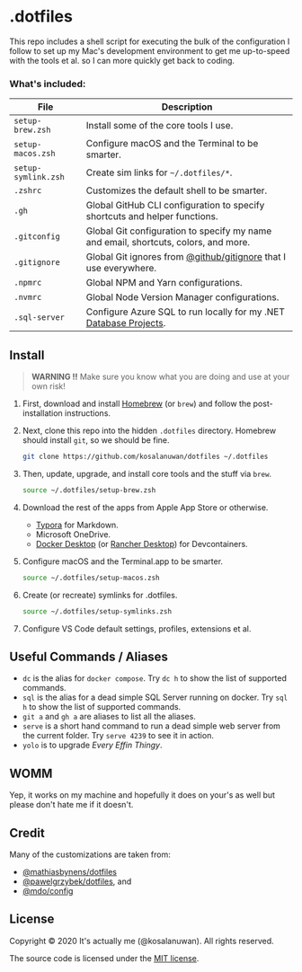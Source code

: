 # .dotfiles

This repo includes a shell script for executing the bulk of the configuration I follow to set up my Mac's development environment to get me up-to-speed with the tools et al. so I can more quickly get back to coding.



### What's included:

| File                | Description                                                  |
| ------------------- | ------------------------------------------------------------ |
| `setup-brew.zsh`    | Install some of the core tools I use.                        |
| `setup-macos.zsh`   | Configure macOS and the Terminal to be smarter.              |
| `setup-symlink.zsh` | Create sim links for `~/.dotfiles/*`.                        |
| `.zshrc`            | Customizes the default shell to be smarter.                  |
| `.gh`               | Global GitHub CLI configuration to specify shortcuts and helper functions. |
| `.gitconfig`        | Global Git configuration to specify my name and email, shortcuts, colors, and more. |
| `.gitignore`        | Global Git ignores from [@github/gitignore](https://github.com/github/gitignore) that I use everywhere. |
| `.npmrc`            | Global NPM and Yarn configurations.                          |
| `.nvmrc`            | Global Node Version Manager configurations.                  |
| `.sql-server`       | Configure Azure SQL to run locally for my .NET [Database Projects](https://www.youtube.com/watch?v=I6T9OA9YBGg). |



## Install

> **WARNING :bangbang:** Make sure you know what you are doing and use at your own risk!

1. First, download and install [Homebrew](https://github.com/Homebrew/brew/releases) (or `brew`) and follow the post-installation instructions.

2. Next, clone this repo into the hidden `.dotfiles` directory. Homebrew should install `git`, so we should be fine.

   ```bash
   git clone https://github.com/kosalanuwan/dotfiles ~/.dotfiles
   ```

3. Then, update, upgrade, and install core tools and the stuff via `brew`.

   ```bash
   source ~/.dotfiles/setup-brew.zsh
   ```

4. Download the rest of the apps from Apple App Store or otherwise.

   - [Typora](https://typora.io) for Markdown.
   - Microsoft OneDrive.
   - [Docker Desktop](https://www.docker.com/products/docker-desktop/) (or [Rancher Desktop](https://docs.rancherdesktop.io/getting-started/installation/#macos)) for Devcontainers.

5. Configure macOS and the Terminal.app to be smarter.

   ```bash
   source ~/.dotfiles/setup-macos.zsh
   ```

6. Create (or recreate) symlinks for .dotfiles.

   ```bash
   source ~/.dotfiles/setup-symlinks.zsh
   ```

7. Configure VS Code default settings, profiles, extensions et al.



## Useful Commands / Aliases

- `dc` is the alias for `docker compose`. Try `dc h` to show the list of supported commands.
- `sql` is the alias for a dead simple SQL Server running on docker. Try `sql h` to show the list of supported commands.
- `git a` and `gh a` are aliases to list all the aliases.
- `serve` is a short hand command to run a dead simple web server from the current folder. Try `serve 4239` to see it in action.
- `yolo` is to upgrade *Every Effin Thingy*.



## WOMM

Yep, it works on my machine and hopefully it does on your's as well but please don't hate me if it doesn't.



## Credit

Many of the customizations are taken from:

- [@mathiasbynens/dotfiles](https://github.com/mathiasbynens/dotfiles)
- [@pawelgrzybek/dotfiles](https://github.com/pawelgrzybek/dotfiles), and 
- [@mdo/config](https://github.com/mdo/config)



## License

Copyright :copyright: 2020 It's actually me (@kosalanuwan). All rights reserved.

The source code is licensed under the [MIT license](#mit-1-ov-file).
